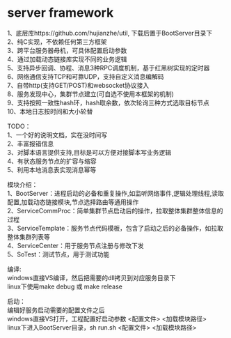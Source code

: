 # server framework

1、底层库https://github.com/hujianzhe/util, 下载后置于BootServer目录下  
2、纯C实现，不依赖任何第三方框架  
3、跨平台服务器母机，可具体配置启动参数  
4、通过加载动态链接库实现不同的业务逻辑  
5、支持异步回调、协程、消息3种RPC调度机制，基于红黑树实现的定时器  
6、网络通信支持TCP和可靠UDP，支持自定义消息编解码  
7、自带http(支持GET/POST)和websocket协议接入  
8、服务发现中心，集群节点建立(可自选不使用本框架的机制)  
9、支持按照一致性hash环，hash取余数，依次轮询三种方式选取目标节点  
10、本地日志按时间和大小轮替  

TODO：  
1、一个好的说明文档，实在没时间写  
2、丰富报错信息  
3、对脚本语言提供支持,目标是可以方便对接脚本写业务逻辑  
4、有状态服务节点的扩容与缩容  
5、利用本地消息表实现消息幂等  

模块介绍：  
1、BootServer：进程启动的必备和重复操作,如监听网络事件,逻辑处理线程,读取配置,加载动态链接模块,节点选择路由等通用操作  
2、ServiceCommProc：简单集群节点启动后的操作，拉取整体集群整体信息的过程  
3、ServiceTemplate：服务节点代码模板，包含了启动之后的必备操作，如拉取整体集群列表等  
4、ServiceCenter：用于服务节点注册与修改下发  
5、SoTest：测试节点，用于测试功能  

编译:  
windows直接VS编译，然后把需要的dll拷贝到对应服务目录下  
linux下使用make debug 或 make release  

启动：  
编辑好服务启动需要的配置文件之后  
windows直接VS打开，工程配置好启动参数  <配置文件> <加载模块路径>    
linux下进入BootServer目录，sh run.sh <配置文件> <加载模块路径>  
